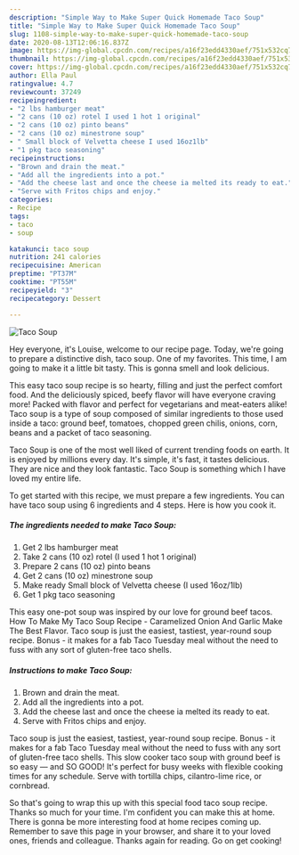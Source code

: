 ```yaml
---
description: "Simple Way to Make Super Quick Homemade Taco Soup"
title: "Simple Way to Make Super Quick Homemade Taco Soup"
slug: 1108-simple-way-to-make-super-quick-homemade-taco-soup
date: 2020-08-13T12:06:16.837Z
image: https://img-global.cpcdn.com/recipes/a16f23edd4330aef/751x532cq70/taco-soup-recipe-main-photo.jpg
thumbnail: https://img-global.cpcdn.com/recipes/a16f23edd4330aef/751x532cq70/taco-soup-recipe-main-photo.jpg
cover: https://img-global.cpcdn.com/recipes/a16f23edd4330aef/751x532cq70/taco-soup-recipe-main-photo.jpg
author: Ella Paul
ratingvalue: 4.7
reviewcount: 37249
recipeingredient:
- "2 lbs hamburger meat"
- "2 cans (10 oz) rotel I used 1 hot 1 original"
- "2 cans (10 oz) pinto beans"
- "2 cans (10 oz) minestrone soup"
- " Small block of Velvetta cheese I used 16oz1lb"
- "1 pkg taco seasoning"
recipeinstructions:
- "Brown and drain the meat."
- "Add all the ingredients into a pot."
- "Add the cheese last and once the cheese ia melted its ready to eat."
- "Serve with Fritos chips and enjoy."
categories:
- Recipe
tags:
- taco
- soup

katakunci: taco soup 
nutrition: 241 calories
recipecuisine: American
preptime: "PT37M"
cooktime: "PT55M"
recipeyield: "3"
recipecategory: Dessert

---
```



![Taco Soup](https://img-global.cpcdn.com/recipes/a16f23edd4330aef/751x532cq70/taco-soup-recipe-main-photo.jpg)

Hey everyone, it's Louise, welcome to our recipe page. Today, we're going to prepare a distinctive dish, taco soup. One of my favorites. This time, I am going to make it a little bit tasty. This is gonna smell and look delicious.

This easy taco soup recipe is so hearty, filling and just the perfect comfort food. And the deliciously spiced, beefy flavor will have everyone craving more! Packed with flavor and perfect for vegetarians and meat-eaters alike! Taco soup is a type of soup composed of similar ingredients to those used inside a taco: ground beef, tomatoes, chopped green chilis, onions, corn, beans and a packet of taco seasoning.

Taco Soup is one of the most well liked of current trending foods on earth. It is enjoyed by millions every day. It's simple, it's fast, it tastes delicious. They are nice and they look fantastic. Taco Soup is something which I have loved my entire life.


To get started with this recipe, we must prepare a few ingredients. You can have taco soup using 6 ingredients and 4 steps. Here is how you cook it.

<!--inarticleads1-->

##### The ingredients needed to make Taco Soup:

1. Get 2 lbs hamburger meat
1. Take 2 cans (10 oz) rotel (I used 1 hot 1 original)
1. Prepare 2 cans (10 oz) pinto beans
1. Get 2 cans (10 oz) minestrone soup
1. Make ready  Small block of Velvetta cheese (I used 16oz/1lb)
1. Get 1 pkg taco seasoning


This easy one-pot soup was inspired by our love for ground beef tacos. How To Make My Taco Soup Recipe - Caramelized Onion And Garlic Make The Best Flavor. Taco soup is just the easiest, tastiest, year-round soup recipe. Bonus - it makes for a fab Taco Tuesday meal without the need to fuss with any sort of gluten-free taco shells. 

<!--inarticleads2-->

##### Instructions to make Taco Soup:

1. Brown and drain the meat.
1. Add all the ingredients into a pot.
1. Add the cheese last and once the cheese ia melted its ready to eat.
1. Serve with Fritos chips and enjoy.


Taco soup is just the easiest, tastiest, year-round soup recipe. Bonus - it makes for a fab Taco Tuesday meal without the need to fuss with any sort of gluten-free taco shells. This slow cooker taco soup with ground beef is so easy — and SO GOOD! It&#39;s perfect for busy weeks with flexible cooking times for any schedule. Serve with tortilla chips, cilantro-lime rice, or cornbread. 

So that's going to wrap this up with this special food taco soup recipe. Thanks so much for your time. I'm confident you can make this at home. There is gonna be more interesting food at home recipes coming up. Remember to save this page in your browser, and share it to your loved ones, friends and colleague. Thanks again for reading. Go on get cooking!
